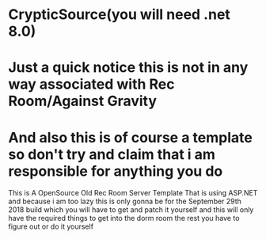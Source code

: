 # CrypticSource(you will need .net 8.0)
# Just a quick notice this is not in any way associated with Rec Room/Against Gravity
# And also this is of course a template so don't try and claim that i am responsible for anything you do
 This is A OpenSource Old Rec Room Server Template That is using ASP.NET and because i am too lazy this is only gonna be for the September 29th 2018 build which you will have to get and patch it yourself and this will only have the required things to get into the dorm room the rest you have to figure out or do it yourself
